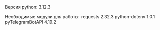 Версия python: 3.12.3

Необходимые модули для работы:
  requests           2.32.3
  python-dotenv      1.0.1
  pyTelegramBotAPI   4.19.2
